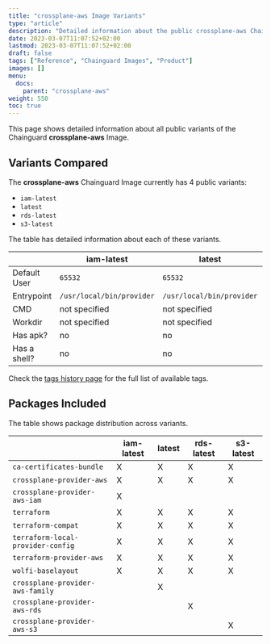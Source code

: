 ```yaml
---
title: "crossplane-aws Image Variants"
type: "article"
description: "Detailed information about the public crossplane-aws Chainguard Image variants"
date: 2023-03-07T11:07:52+02:00
lastmod: 2023-03-07T11:07:52+02:00
draft: false
tags: ["Reference", "Chainguard Images", "Product"]
images: []
menu:
  docs:
    parent: "crossplane-aws"
weight: 550
toc: true
---
```


This page shows detailed information about all public variants of the Chainguard **crossplane-aws** Image.

## Variants Compared
The **crossplane-aws** Chainguard Image currently has 4 public variants: 

- `iam-latest`
- `latest`
- `rds-latest`
- `s3-latest`

The table has detailed information about each of these variants.

|              | iam-latest                | latest                    | rds-latest                | s3-latest                 |
|--------------|---------------------------|---------------------------|---------------------------|---------------------------|
| Default User | `65532`                   | `65532`                   | `65532`                   | `65532`                   |
| Entrypoint   | `/usr/local/bin/provider` | `/usr/local/bin/provider` | `/usr/local/bin/provider` | `/usr/local/bin/provider` |
| CMD          | not specified             | not specified             | not specified             | not specified             |
| Workdir      | not specified             | not specified             | not specified             | not specified             |
| Has apk?     | no                        | no                        | no                        | no                        |
| Has a shell? | no                        | no                        | no                        | no                        |

Check the [tags history page](/chainguard/chainguard-images/reference/crossplane-aws/tags_history/) for the full list of available tags.

## Packages Included
The table shows package distribution across variants.

|                                   | iam-latest | latest | rds-latest | s3-latest |
|-----------------------------------|------------|--------|------------|-----------|
| `ca-certificates-bundle`          | X          | X      | X          | X         |
| `crossplane-provider-aws`         | X          | X      | X          | X         |
| `crossplane-provider-aws-iam`     | X          |        |            |           |
| `terraform`                       | X          | X      | X          | X         |
| `terraform-compat`                | X          | X      | X          | X         |
| `terraform-local-provider-config` | X          | X      | X          | X         |
| `terraform-provider-aws`          | X          | X      | X          | X         |
| `wolfi-baselayout`                | X          | X      | X          | X         |
| `crossplane-provider-aws-family`  |            | X      |            |           |
| `crossplane-provider-aws-rds`     |            |        | X          |           |
| `crossplane-provider-aws-s3`      |            |        |            | X         |

